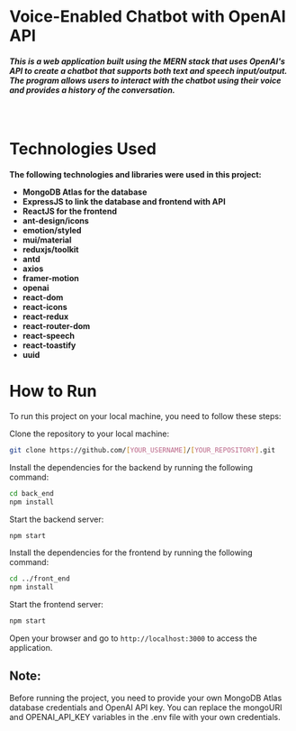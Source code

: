 <h1>Voice-Enabled Chatbot with OpenAI API</h1>
<h5>This is a web application built using the MERN stack that uses OpenAI's API to create a chatbot that supports both text and speech input/output. The program allows users to interact with the chatbot using their voice and provides a history of the conversation.</h2>
<br/>
<h1>Technologies Used</h1>
<h4>The following technologies and libraries were used in this project:</5>
<ul>
<li> MongoDB Atlas for the database </li>
<li> ExpressJS to link the database and frontend with API</li>
<li> ReactJS for the frontend</li>
<li> ant-design/icons</li>
<li> emotion/styled</li>
<li> mui/material</li>
<li> reduxjs/toolkit</li>
<li> antd</li>
<li> axios</li>
<li> framer-motion</li>
<li> openai</li>
<li> react-dom</li>
<li> react-icons</li>
<li> react-redux</li>
<li> react-router-dom</li>
<li> react-speech</li>
<li> react-toastify</li>
<li> uuid</li>
</ul>
<h1>How to Run</h1>
To run this project on your local machine, you need to follow these steps:

Clone the repository to your local machine:
```bash
git clone https://github.com/[YOUR_USERNAME]/[YOUR_REPOSITORY].git
```
Install the dependencies for the backend by running the following command:
```bash
cd back_end
npm install
```
Start the backend server:
```bash
npm start
```
Install the dependencies for the frontend by running the following command:
```bash
cd ../front_end
npm install
```
Start the frontend server:
```bash
npm start
```

Open your browser and go to ```http://localhost:3000``` to access the application.
<h2>Note:</h2> Before running the project, you need to provide your own MongoDB Atlas database credentials and OpenAI API key. You can replace the mongoURI and OPENAI_API_KEY variables in the .env file with your own credentials.
